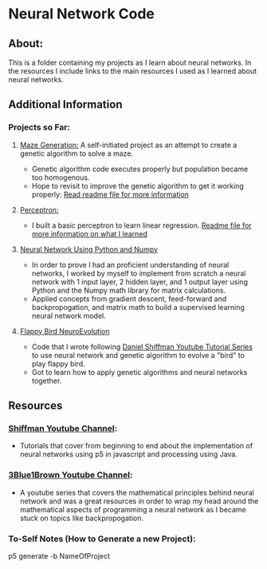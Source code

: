 # Neural Network Code
## About:
This is a folder containing my projects as I learn about neural networks. In the resources I include links to the main resources I used as I learned about neural networks. 

## Additional Information
### Projects so Far:
1. [Maze Generation:](https://github.com/justinwlin/p5/tree/master/MazeGeneration) A self-initiated project as an attempt to create a genetic algorithm to solve a maze.
    - Genetic algorithm code executes properly but population became too homogenous. 
    - Hope to revisit to improve the genetic algorithm to get it working properly: [Read readme file for more information](https://github.com/justinwlin/Neural-Network/blob/master/MazeGeneration/README.MD)
2. [Perceptron: ](https://github.com/justinwlin/Neural-Network/tree/master/CC_Perceptron) 
    - I built a basic perceptron to learn linear regression. [Readme file for more information on what I learned](https://github.com/justinwlin/Neural-Network/blob/master/CC_Perceptron/README.MD)

3. [Neural Network Using Python and Numpy](https://github.com/justinwlin/Neural-Network/tree/master/Neural_Network_Numpy)
    - In order to prove I had an proficient understanding of neural networks, I worked by myself to implement from scratch a neural network with 1 input layer, 2 hidden layer, and 1 output layer using Python and the Numpy math library for matrix calculations.
    - Applied concepts from gradient descent, feed-forward and backpropogation, and matrix math to build a supervised learning neural network model.
    
4. [Flappy Bird NeuroEvolution](https://github.com/justinwlin/Neural-Network/tree/master/FlappyBird_Neural_Network)
    - Code that I wrote following [Daniel Shiffman Youtube Tutorial Series](https://youtu.be/c6y21FkaUqw) to use neural network and genetic algorithm to evolve a "bird" to play flappy bird.
    - Got to learn how to apply genetic algorithms and neural networks together. 

## Resources
### [Shiffman Youtube Channel](https://www.youtube.com/channel/UCvjgXvBlbQiydffZU7m1_aw):
   - Tutorials that cover from beginning to end about the implementation of neural networks using p5 in javascript and processing using Java. 

### [3Blue1Brown Youtube Channel](https://www.youtube.com/watch?v=aircAruvnKk&list=PLZHQObOWTQDNU6R1_67000Dx_ZCJB-3pi):

   - A youtube series that covers the mathematical principles behind neural network and was a great resources in order to wrap my head around the mathematical aspects of programming a neural network as I became stuck on topics like backpropogation.


### To-Self Notes (How to Generate a new Project):
p5 generate -b NameOfProject

